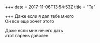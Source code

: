 +++
date = 2017-11-06T13:54:53Z
title = "Та"

+++ 
Даже если я дал тебе много   
Он все еще хочет этого   
   
Даже если мне нечего дать   
этот парень доволен